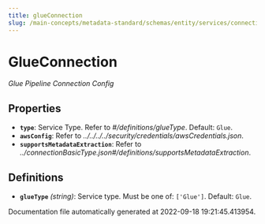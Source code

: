 ```yaml
---
title: glueConnection
slug: /main-concepts/metadata-standard/schemas/entity/services/connections/pipeline/glueconnection
---
```


# GlueConnection

*Glue Pipeline Connection Config*

## Properties

- **`type`**: Service Type. Refer to *#/definitions/glueType*. Default: `Glue`.
- **`awsConfig`**: Refer to *../../../../security/credentials/awsCredentials.json*.
- **`supportsMetadataExtraction`**: Refer to *../connectionBasicType.json#/definitions/supportsMetadataExtraction*.
## Definitions

- **`glueType`** *(string)*: Service type. Must be one of: `['Glue']`. Default: `Glue`.


Documentation file automatically generated at 2022-09-18 19:21:45.413954.
